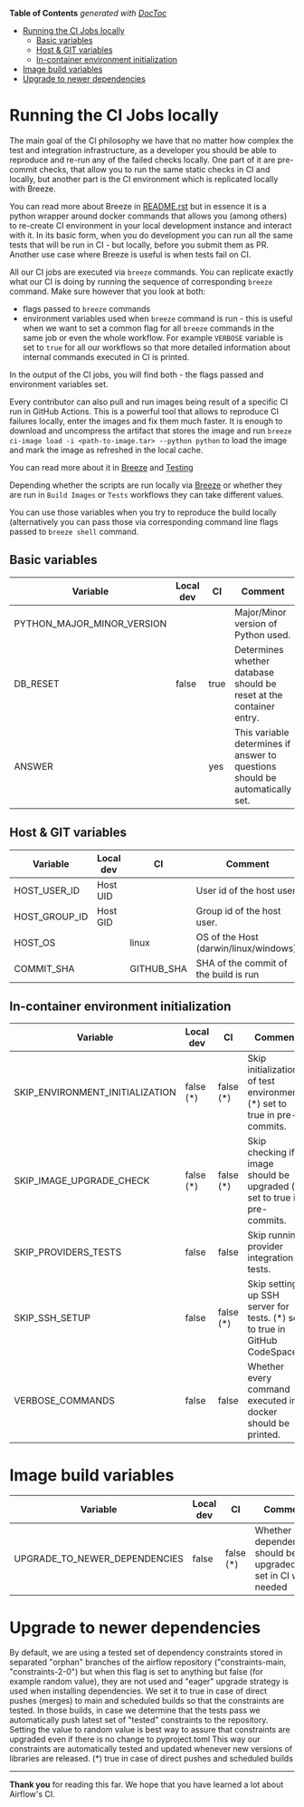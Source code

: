 <!--
 Licensed to the Apache Software Foundation (ASF) under one
 or more contributor license agreements.  See the NOTICE file
 distributed with this work for additional information
 regarding copyright ownership.  The ASF licenses this file
 to you under the Apache License, Version 2.0 (the
 "License"); you may not use this file except in compliance
 with the License.  You may obtain a copy of the License at

   http://www.apache.org/licenses/LICENSE-2.0

 Unless required by applicable law or agreed to in writing,
 software distributed under the License is distributed on an
 "AS IS" BASIS, WITHOUT WARRANTIES OR CONDITIONS OF ANY
 KIND, either express or implied.  See the License for the
 specific language governing permissions and limitations
 under the License.
 -->

<!-- START doctoc generated TOC please keep comment here to allow auto update -->
<!-- DON'T EDIT THIS SECTION, INSTEAD RE-RUN doctoc TO UPDATE -->
**Table of Contents**  *generated with [DocToc](https://github.com/thlorenz/doctoc)*

- [Running the CI Jobs locally](#running-the-ci-jobs-locally)
  - [Basic variables](#basic-variables)
  - [Host & GIT variables](#host--git-variables)
  - [In-container environment initialization](#in-container-environment-initialization)
- [Image build variables](#image-build-variables)
- [Upgrade to newer dependencies](#upgrade-to-newer-dependencies)

<!-- END doctoc generated TOC please keep comment here to allow auto update -->

# Running the CI Jobs locally

The main goal of the CI philosophy we have that no matter how complex
the test and integration infrastructure, as a developer you should be
able to reproduce and re-run any of the failed checks locally. One part
of it are pre-commit checks, that allow you to run the same static
checks in CI and locally, but another part is the CI environment which
is replicated locally with Breeze.

You can read more about Breeze in
[README.rst](../README.rst) but in essence it is a python wrapper around
docker commands that allows you (among others) to re-create CI environment
in your local development  instance and interact with it.
In its basic form, when you do development you can run all the same
tests that will be run in CI - but
locally, before you submit them as PR. Another use case where Breeze is
useful is when tests fail on CI.

All our CI jobs are executed via `breeze` commands. You can replicate
exactly what our CI is doing by running the sequence of corresponding
`breeze` command. Make sure however that you look at both:

- flags passed to `breeze` commands
- environment variables used when `breeze` command is run - this is
  useful when we want to set a common flag for all `breeze` commands in
  the same job or even the whole workflow. For example `VERBOSE`
  variable is set to `true` for all our workflows so that more detailed
  information about internal commands executed in CI is printed.

In the output of the CI jobs, you will find both - the flags passed and
environment variables set.

Every contributor can also pull and run images being result of a specific
CI run in GitHub Actions. This is a powerful tool that allows to
reproduce CI failures locally, enter the images and fix them much
faster. It is enough to download and uncompress the artifact that stores the
image and run ``breeze ci-image load -i <path-to-image.tar> --python python``
to load the  image and mark the image as refreshed in the local cache.

You can read more about it in [Breeze](../README.rst) and
[Testing](../../../../contributing-docs/09_testing.rst)

Depending whether the scripts are run locally via
[Breeze](../README.rst) or whether they are run in
`Build Images` or `Tests` workflows they can take different values.

You can use those variables when you try to reproduce the build locally
(alternatively you can pass those via corresponding command line flags
passed to `breeze shell` command.

## Basic variables

| Variable                    | Local dev | CI   | Comment                                                                      |
|-----------------------------|-----------|------|------------------------------------------------------------------------------|
| PYTHON_MAJOR_MINOR_VERSION  |           |      | Major/Minor version of Python used.                                          |
| DB_RESET                    | false     | true | Determines whether database should be reset at the container entry.          |
| ANSWER                      |           | yes  | This variable determines if answer to questions should be automatically set. |

## Host & GIT variables

| Variable          | Local dev | CI         | Comment                                 |
|-------------------|-----------|------------|-----------------------------------------|
| HOST_USER_ID      | Host UID  |            | User id of the host user.               |
| HOST_GROUP_ID     | Host GID  |            | Group id of the host user.              |
| HOST_OS           | <from os> | linux      | OS of the Host (darwin/linux/windows).  |
| COMMIT_SHA        |           | GITHUB_SHA | SHA of the commit of the build is run   |

## In-container environment initialization

| Variable                        | Local dev | CI        | Comment                                                                     |
|---------------------------------|-----------|-----------|-----------------------------------------------------------------------------|
| SKIP_ENVIRONMENT_INITIALIZATION | false (*) | false (*) | Skip initialization of test environment (*) set to true in pre-commits.     |
| SKIP_IMAGE_UPGRADE_CHECK        | false (*) | false (*) | Skip checking if image should be upgraded (*) set to true in pre-commits.   |
| SKIP_PROVIDERS_TESTS            | false     | false     | Skip running provider integration tests.                                    |
| SKIP_SSH_SETUP                  | false     | false (*) | Skip setting up SSH server for tests. (*) set to true in GitHub CodeSpaces. |
| VERBOSE_COMMANDS                | false     | false     | Whether every command executed in docker should be printed.                 |

# Image build variables

| Variable                        | Local dev | CI        | Comment                                                            |
|---------------------------------|-----------|-----------|--------------------------------------------------------------------|
| UPGRADE_TO_NEWER_DEPENDENCIES   | false     | false (*) | Whether dependencies should be upgraded. (*) set in CI when needed |

# Upgrade to newer dependencies

By default, we are using a tested set of dependency constraints stored in separated "orphan" branches of the airflow repository
("constraints-main, "constraints-2-0") but when this flag is set to anything but false (for example random value),
they are not used and "eager" upgrade strategy is used when installing dependencies. We set it to true in case of direct
pushes (merges) to main and scheduled builds so that the constraints are tested. In those builds, in case we determine
that the tests pass we automatically push latest set of "tested" constraints to the repository. Setting the value to random
value is best way to assure that constraints are upgraded even if there is no change to pyproject.toml
This way our constraints are automatically tested and updated whenever new versions of libraries are released.
(*) true in case of direct pushes and scheduled builds

----

**Thank you** for reading this far. We hope that you have learned a lot about Airflow's CI.
